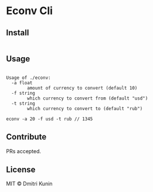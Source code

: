 # Econv Cli

## Install

```

```

## Usage

```

Usage of ./econv:
  -a float
    	amount of currency to convert (default 10)
  -f string
    	which currency to convert from (default "usd")
  -t string
    	which currency to convert to (default "rub")
```
```
econv -a 20 -f usd -t rub // 1345
```
## Contribute

PRs accepted.

## License

MIT © Dmitri Kunin
